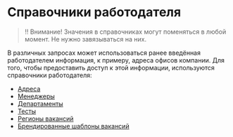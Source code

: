 Справочники работодателя
========================

> ‼️ Внимание! Значения в справочниках могут поменяться в любой момент. Не нужно завязываться на них.

В различных запросах может использоваться ранее введённая работодателем информация, к примеру, адреса офисов компании.
Для того, чтобы предоставить доступ к этой информации, используются справочники работодателя:

* [Адреса](https://api.zarplata.ru/openapi/redoc#tag/Adresa-rabotodatelya)
* [Менеджеры](employer_managers.md)
* [Департаменты](employer_departments.md)
* [Тесты](https://api.zarplata.ru/openapi/redoc#tag/Spravochniki-rabotodatelya/paths/~1employers~1%7Bemployer_id%7D~1tests/get)
* [Регионы вакансий](employer_vacancy_areas_active.md)
* [Брендированные шаблоны вакансий](https://api.zarplata.ru/openapi/redoc#tag/Informaciya-o-rabotodatele/paths/~1employers~1%7Bemployer_id%7D~1vacancy_branded_templates/get)
